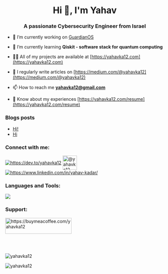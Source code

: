 <h1 align="center">Hi 👋, I'm Yahav</h1>
<h3 align="center">A passionate Cybersecurity Engineer from Israel</h3>

- 🔭 I’m currently working on [GuardianOS](https://github.com/yahavka12/GuardianOS)

- 🌱 I’m currently learning **Qiskit - software stack for quantum computing**

- 👨‍💻 All of my projects are available at [https://yahavka12.com](https://yahavka12.com)

- 📝 I regularly write articles on [https://medium.com/@yahavka12](https://medium.com/@yahavka12)

- 📫 How to reach me **yahavka12@gmail.com**

- 📄 Know about my experiences [https://yahavka12.com/resume](https://yahavka12.com/resume)

### Blogs posts
<!-- BLOG-POST-LIST:START -->
- [Hi!](https://medium.com/@yahavka12/hi-1938c5f6e1f8?source=rss-b8051f692da6------2)
- [Hi](https://dev.to/yahavka12/hi-2n04)
<!-- BLOG-POST-LIST:END -->

<h3 align="left">Connect with me:</h3>
<p align="left">
  <a href="https://dev.to/yahavka12" target="blank"><img align="center" src="https://skillicons.dev/icons?i=devto" alt="https://dev.to/yahavka12" /></a>
  <a href="https://medium.com/@yahavka12" target="blank"><img align="center" src="https://miro.medium.com/v2/1*m-R_BkNf1Qjr1YbyOIJY2w.png" alt="@yahavka12" height="45" width="45" /></a>
  <a href="https://www.linkedin.com/in/yahav-kadar/" target="blank"><img align="center" src="https://skillicons.dev/icons?i=linkedin" alt="https://www.linkedin.com/in/yahav-kadar/" /></a>
</p>

<h3 align="left">Languages and Tools:</h3>
<p align="left">
  <a href="https://skillicons.dev">
    <img src="https://skillicons.dev/icons?i=git,linux,matlab,aws,kubernetes,docker,ansible,openshift,py,js,java,cpp,fastapi,react,nginx,raspberrypi&perline=4" />
  </a>
</p>

<h3 align="left">Support:</h3>
<p><a href="https://buymeacoffee.com/yahavka12"> <img align="center" src="https://cdn.buymeacoffee.com/buttons/v2/default-yellow.png" height="50" width="210" alt="https://buymeacoffee.com/yahavka12" /></a></p><br><br>

<p><img align="center" src="https://github-readme-stats.vercel.app/api/top-langs?username=yahavka12&amp;show_icons=true&amp;locale=en&amp;layout=compact" alt="yahavka12" /></p>

<p><img align="center" src="https://github-readme-stats.vercel.app/api?username=yahavka12&amp;show_icons=true&amp;locale=en" alt="yahavka12" /></p>
